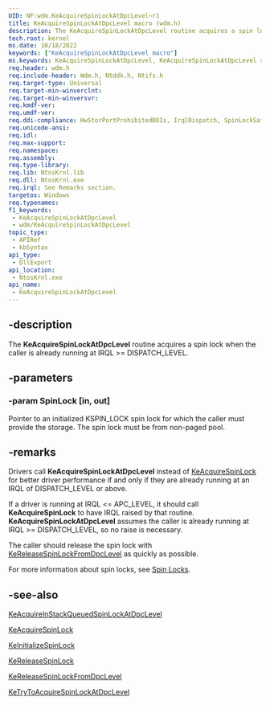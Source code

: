 ```yaml
---
UID: NF:wdm.KeAcquireSpinLockAtDpcLevel~r1
title: KeAcquireSpinLockAtDpcLevel macro (wdm.h)
description: The KeAcquireSpinLockAtDpcLevel routine acquires a spin lock when the caller is already running at IRQL >= DISPATCH_LEVEL.
tech.root: kernel
ms.date: 10/18/2022
keywords: ["KeAcquireSpinLockAtDpcLevel macro"]
ms.keywords: KeAcquireSpinLockAtDpcLevel, KeAcquireSpinLockAtDpcLevel routine [Kernel-Mode Driver Architecture], KefAcquireSpinLockAtDpcLevel, k105_4b7eb718-f04d-42de-9dfc-92355cd2ebc9.xml, kernel.keacquirespinlockatdpclevel, wdm/KeAcquireSpinLockAtDpcLevel, wdm/KefAcquireSpinLockAtDpcLevel
req.header: wdm.h
req.include-header: Wdm.h, Ntddk.h, Ntifs.h
req.target-type: Universal
req.target-min-winverclnt:
req.target-min-winversvr: 
req.kmdf-ver: 
req.umdf-ver: 
req.ddi-compliance: HwStorPortProhibitedDDIs, IrqlDispatch, SpinLockSafe
req.unicode-ansi: 
req.idl: 
req.max-support: 
req.namespace: 
req.assembly: 
req.type-library: 
req.lib: NtosKrnl.lib
req.dll: NtosKrnl.exe
req.irql: See Remarks section.
targetos: Windows
req.typenames: 
f1_keywords:
 - KeAcquireSpinLockAtDpcLevel
 - wdm/KeAcquireSpinLockAtDpcLevel
topic_type:
 - APIRef
 - kbSyntax
api_type:
 - DllExport
api_location:
 - NtosKrnl.exe
api_name:
 - KeAcquireSpinLockAtDpcLevel
---
```


## -description

The **KeAcquireSpinLockAtDpcLevel** routine acquires a spin lock when the caller is already running at IRQL >= DISPATCH_LEVEL.

## -parameters

### -param SpinLock [in, out]

Pointer to an initialized KSPIN_LOCK spin lock for which the caller must provide the storage.  The spin lock must be from non-paged pool.

## -remarks

Drivers call **KeAcquireSpinLockAtDpcLevel** instead of [KeAcquireSpinLock](nf-wdm-keacquirespinlock.md) for better driver performance if and only if they are already running at an IRQL of DISPATCH_LEVEL or above.

If a driver is running at IRQL <= APC_LEVEL, it should call **KeAcquireSpinLock** to have IRQL raised by that routine. **KeAcquireSpinLockAtDpcLevel** assumes the caller is already running at IRQL >= DISPATCH_LEVEL, so no raise is necessary.

The caller should release the spin lock with [KeReleaseSpinLockFromDpcLevel](nf-wdm-kereleasespinlockfromdpclevel.md) as quickly as possible.

For more information about spin locks, see [Spin Locks](/windows-hardware/drivers/kernel/spin-locks.md).

## -see-also

[KeAcquireInStackQueuedSpinLockAtDpcLevel](nf-wdm-keacquireinstackqueuedspinlockatdpclevel.md)

[KeAcquireSpinLock](nf-wdm-keacquirespinlock.md)

[KeInitializeSpinLock](nf-wdm-keinitializespinlock.md)

[KeReleaseSpinLock](nf-wdm-kereleasespinlock.md)

[KeReleaseSpinLockFromDpcLevel](nf-wdm-kereleasespinlockfromdpclevel.md)

[KeTryToAcquireSpinLockAtDpcLevel](nf-wdm-ketrytoacquirespinlockatdpclevel.md)
